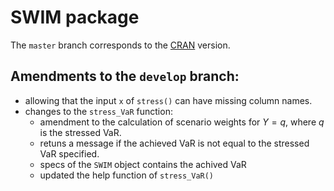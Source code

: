 # SWIM package

The `master` branch corresponds to the [CRAN](https://CRAN.R-project.org/package=SWIM) version. 

## Amendments to the `develop` branch: 

 - allowing that the input `x` of `stress()` can have missing column names.
 - changes to the `stress_VaR` function:
    * amendment to the calculation of scenario weights for $Y = q$, where $q$ is the stressed VaR. 
    * retuns a message if the achieved VaR is not equal to the stressed VaR specified.
    * specs of the `SWIM` object contains the achived VaR 
    * updated the help function of `stress_VaR()`
